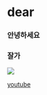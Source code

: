 # dear

### 안녕하세요

### 잘가

![](https://search.pstatic.net/common/?src=http%3A%2F%2Fimgnews.naver.net%2Fimage%2F408%2F2022%2F08%2F19%2F0000164664_019_20220819172102280.jpg&type=sc960_832)


[youtube]([http://www.google.com](https://www.youtube.com/watch?v=0aQlQA_e4iI) "유튜브")
